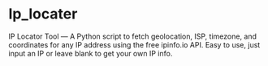 # Ip_locater
IP Locator Tool — A Python script to fetch geolocation, ISP, timezone, and coordinates for any IP address using the free ipinfo.io API. Easy to use, just input an IP or leave blank to get your own IP info.
